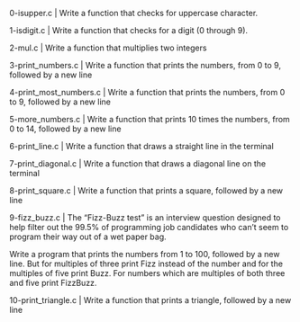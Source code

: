 0-isupper.c | Write a function that checks for uppercase character.


1-isdigit.c | Write a function that checks for a digit (0 through 9).


2-mul.c | Write a function that multiplies two integers


3-print_numbers.c | Write a function that prints the numbers, from 0 to 9, followed by a new line


4-print_most_numbers.c | Write a function that prints the numbers, from 0 to 9, followed by a new line


5-more_numbers.c | Write a function that prints 10 times the numbers, from 0 to 14, followed by a new line


6-print_line.c | Write a function that draws a straight line in the terminal


7-print_diagonal.c | Write a function that draws a diagonal line on the terminal


8-print_square.c | Write a function that prints a square, followed by a new line


9-fizz_buzz.c | The “Fizz-Buzz test” is an interview question designed to help filter out the 99.5% of programming job candidates who can’t seem to program their way out of a wet paper bag.

Write a program that prints the numbers from 1 to 100, followed by a new line. But for multiples of three print Fizz instead of the number and for the multiples of five print Buzz. For numbers which are multiples of both three and five print FizzBuzz.



10-print_triangle.c | Write a function that prints a triangle, followed by a new line
